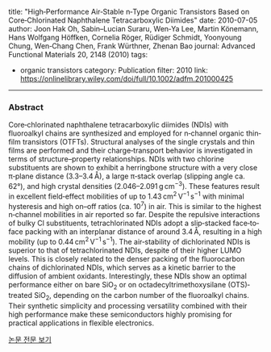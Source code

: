 title: "High‐Performance Air‐Stable n‐Type Organic Transistors Based on Core‐Chlorinated Naphthalene Tetracarboxylic Diimides"
date: 2010-07-05
author: Joon Hak Oh, Sabin–Lucian Suraru, Wen‐Ya Lee, Martin Könemann, Hans Wolfgang Höffken, Cornelia Röger, Rüdiger Schmidt, Yoonyoung Chung, Wen‐Chang Chen, Frank Würthner, Zhenan Bao
journal: Advanced Functional Materials 20, 2148 (2010)
tags:
- organic transistors
category: Publication
filter: 2010
link: https://onlinelibrary.wiley.com/doi/full/10.1002/adfm.201000425
---

### Abstract

Core‐chlorinated naphthalene tetracarboxylic diimides (NDIs) with fluoroalkyl chains are synthesized and employed for n‐channel organic thin‐film transistors (OTFTs).
Structural analyses of the single crystals and thin films are performed and their charge‐transport behavior is investigated in terms of structure–property relationships.
NDIs with two chlorine substituents are shown to exhibit a herringbone structure with a very close π‐plane distance (3.3–3.4 Å), a large π‐stack overlap (slipping angle ca. 62°), and high crystal densities (2.046–2.091 g cm<sup>−3</sup>). These features result in excellent field‐effect mobilities of up to 1.43 cm<sup>2</sup> V<sup>−1</sup> s<sup>−1</sup> with minimal hysteresis and high on–off ratios (ca. 10<sup>7</sup>) in air. This is similar to the highest n‐channel mobilities in air reported so far. Despite the repulsive interactions of bulky Cl substituents, tetrachlorinated NDIs adopt a slip‐stacked face‐to‐face packing with an interplanar distance of around 3.4 Å, resulting in a high mobility (up to 0.44 cm<sup>2</sup> V<sup>−1</sup> s<sup>−1</sup>). The air‐stability of dichlorinated NDIs is superior to that of tetrachlorinated NDIs, despite of their higher LUMO levels. This is closely related to the denser packing of the fluorocarbon chains of dichlorinated NDIs, which serves as a kinetic barrier to the diffusion of ambient oxidants. Interestingly, these NDIs show an optimal performance either on bare SiO<sub>2</sub> or on octadecyltrimethoxysilane (OTS)‐treated SiO<sub>2</sub>, depending on the carbon number of the fluoroalkyl chains. Their synthetic simplicity and processing versatility combined with their high performance make these semiconductors highly promising for practical applications in flexible electronics.


[논문 전문 보기](https://onlinelibrary.wiley.com/doi/full/10.1002/adfm.201000425)
